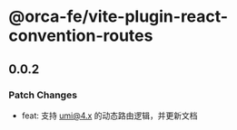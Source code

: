 # @orca-fe/vite-plugin-react-convention-routes

## 0.0.2

### Patch Changes

- feat: 支持 umi@4.x 的动态路由逻辑，并更新文档
